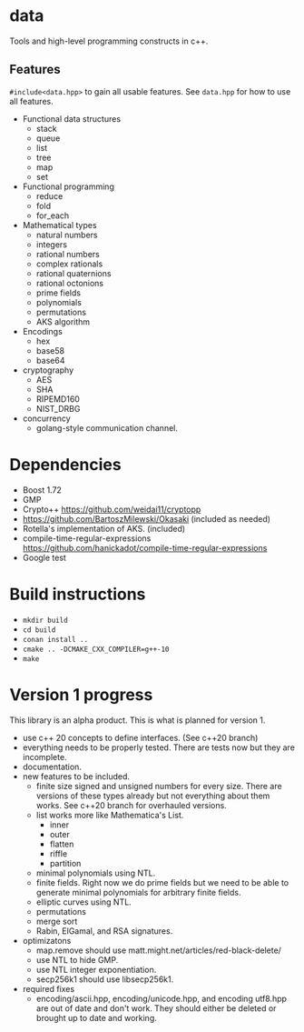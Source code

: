 # data
Tools and high-level programming constructs in c++.

## Features 

`#include<data.hpp>` to gain all usable features. See `data.hpp` for 
how to use all features. 

  * Functional data structures
    * stack
    * queue
    * list
    * tree
    * map
    * set
  * Functional programming
    * reduce
    * fold
    * for_each
  * Mathematical types
    * natural numbers
    * integers
    * rational numbers
    * complex rationals
    * rational quaternions
    * rational octonions
    * prime fields
    * polynomials
    * permutations
    * AKS algorithm
  * Encodings
    * hex
    * base58
    * base64
  * cryptography 
    * AES
    * SHA
    * RIPEMD160
    * NIST_DRBG 
  * concurrency
    * golang-style communication channel. 
    
# Dependencies
  * Boost 1.72
  * GMP
  * Crypto++ https://github.com/weidai11/cryptopp 
  * https://github.com/BartoszMilewski/Okasaki (included as needed)
  * Rotella's implementation of AKS. (included)
  * compile-time-regular-expressions https://github.com/hanickadot/compile-time-regular-expressions 
  * Google test

# Build instructions

  * `mkdir build`
  * `cd build`
  * `conan install ..`
  * `cmake .. -DCMAKE_CXX_COMPILER=g++-10`
  * `make`

# Version 1 progress

This library is an alpha product. This is what is planned for version 1. 
  * use c++ 20 concepts to define interfaces. (See c++20 branch)
  * everything needs to be properly tested. There are tests now but they are incomplete. 
  * documentation. 
  * new features to be included. 
    * finite size signed and unsigned numbers for every size. There are versions of these types
      already but not everything about them works. See c++20 branch for overhauled versions. 
    * list works more like Mathematica's List. 
      * inner
      * outer
      * flatten
      * riffle
      * partition
    * minimal polynomials using NTL. 
    * finite fields. Right now we do prime fields but we need to be able to generate minimal
      polynomials for arbitrary finite fields. 
    * elliptic curves using NTL. 
    * permutations
    * merge sort
    * Rabin, ElGamal, and RSA signatures. 
  * optimizatons
    * map.remove should use matt.might.net/articles/red-black-delete/
    * use NTL to hide GMP. 
    * use NTL integer exponentiation. 
    * secp256k1 should use libsecp256k1. 
  * required fixes
    * encoding/ascii.hpp, encoding/unicode.hpp, and encoding utf8.hpp are out of date
      and don't work. They should either be deleted or brought up to date and working.
